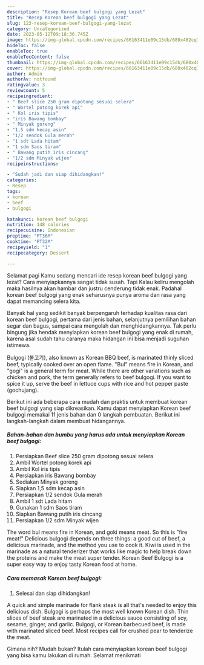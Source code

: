 ```yaml
---
description: "Resep Korean beef bulgogi yang Lezat"
title: "Resep Korean beef bulgogi yang Lezat"
slug: 123-resep-korean-beef-bulgogi-yang-lezat
category: Uncategorized
date: 2023-05-12T09:18:36.745Z
image: https://img-global.cpcdn.com/recipes/66163411e09c15db/680x482cq70/korean-beef-bulgogi-foto-resep-utama.jpg
hideToc: false
enableToc: true
enableTocContent: false
thumbnail: https://img-global.cpcdn.com/recipes/66163411e09c15db/680x482cq70/korean-beef-bulgogi-foto-resep-utama.jpg
cover: https://img-global.cpcdn.com/recipes/66163411e09c15db/680x482cq70/korean-beef-bulgogi-foto-resep-utama.jpg
author: Admin
authorAv: notfound
ratingvalue: 3
reviewcount: 5
recipeingredient:
- " Beef slice 250 gram dipotong sesuai selera"
- " Wortel potong korek api"
- " Kol iris tipis"
- "iris Bawang bombay"
- " Minyak goreng"
- "1,5 sdm kecap asin"
- "1/2 sendok Gula merah"
- "1 sdt Lada hitam"
- "1 sdm Saos tiram"
- " Bawang putih iris cincang"
- "1/2 sdm Minyak wijen"
recipeinstructions:

- "Sudah jadi dan siap dihidangkan!"
categories:
- Resep
tags:
- korean
- beef
- bulgogi

katakunci: korean beef bulgogi 
nutrition: 148 calories
recipecuisine: Indonesian
preptime: "PT36M"
cooktime: "PT32M"
recipeyield: "1"
recipecategory: Dessert

---
```



Selamat pagi Kamu sedang mencari ide resep korean beef bulgogi yang lezat? Cara menyiapkannya sangat tidak susah. Tapi Kalau keliru mengolah maka hasilnya akan hambar dan justru cenderung tidak enak. Padahal korean beef bulgogi yang enak seharusnya punya aroma dan rasa yang dapat memancing selera kita.


Banyak hal yang sedikit banyak berpengaruh terhadap kualitas rasa dari korean beef bulgogi, pertama dari jenis bahan, selanjutnya pemilihan bahan segar dan bagus, sampai cara mengolah dan menghidangkannya. Tak perlu bingung jika hendak menyiapkan korean beef bulgogi yang enak di rumah, karena asal sudah tahu caranya maka hidangan ini bisa menjadi suguhan istimewa.

Bulgogi (불고기), also known as Korean BBQ beef, is marinated thinly sliced beef, typically cooked over an open flame. &#34;Bul&#34; means fire in Korean, and &#34;gogi&#34; is a general term for meat. While there are other variations such as chicken and pork, the term generally refers to beef bulgogi. If you want to spice it up, serve the beef in lettuce cups with rice and hot pepper paste (gochujang).


Berikut ini ada beberapa cara mudah dan praktis untuk membuat korean beef bulgogi yang siap dikreasikan. Kamu dapat menyiapkan Korean beef bulgogi memakai 11 jenis bahan dan 0 langkah pembuatan. Berikut ini langkah-langkah dalam membuat hidangannya.

<!--inarticleads1-->

##### Bahan-bahan dan bumbu yang harus ada untuk menyiapkan Korean beef bulgogi:

1. Persiapkan  Beef slice 250 gram dipotong sesuai selera
1. Ambil  Wortel potong korek api
1. Ambil  Kol iris tipis
1. Persiapkan iris Bawang bombay
1. Sediakan  Minyak goreng
1. Siapkan 1,5 sdm kecap asin
1. Persiapkan 1/2 sendok Gula merah
1. Ambil 1 sdt Lada hitam
1. Gunakan 1 sdm Saos tiram
1. Siapkan  Bawang putih iris cincang
1. Persiapkan 1/2 sdm Minyak wijen


The word bul means fire in Korean, and goki means meat. So this is &#34;fire meat!&#34; Delicious bulgogi depends on three things: a good cut of beef, a delicious marinade, and the method you use to cook it. Kiwi is used in the marinade as a natural tenderizer that works like magic to help break down the proteins and make the meat super tender. Korean Beef Bulgogi is a super easy way to enjoy tasty Korean food at home. 

<!--inarticleads2-->

##### Cara memasak Korean beef bulgogi:


1. Selesai dan siap dihidangkan!

A quick and simple marinade for flank steak is all that&#39;s needed to enjoy this delicious dish. Bulgogi is perhaps the most well known Korean dish. Thin slices of beef steak are marinated in a delicious sauce consisting of soy, sesame, ginger, and garlic. Bulgogi, or Korean barbecued beef, is made with marinated sliced beef. Most recipes call for crushed pear to tenderize the meat. 

Gimana nih? Mudah bukan? Itulah cara menyiapkan korean beef bulgogi yang bisa kamu lakukan di rumah. Selamat menikmati
